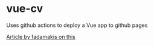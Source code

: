 # vue-cv

Uses github actions to deploy a Vue app to github pages

[Article by fadamakis on this](https://fadamakis.com/automatic-deployment-of-a-vue-application-on-github-pages-for-free-4f009f9e4349)